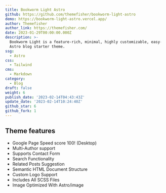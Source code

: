 ```yaml
---
title: Bookworm Light Astro
github: https://github.com/themefisher/bookworm-light-astro
demo: https://bookworm-light-astro.vercel.app/
author: Themefisher
author_link: https://themefisher.com/
date: 2023-01-29T00:00:00.000Z
description: >-
  Bookworm Light is a feature-rich, minimal, highly customizable, easy-to-use
  Astro blog starter theme.
ssg:
  - Astro
css:
  - Tailwind
cms:
  - Markdown
category:
  - Blog
draft: false
weight: 6
publish_date: '2023-02-14T04:43:43Z'
update_date: '2023-02-14T10:24:40Z'
github_star: 6
github_fork: 1
---
```


## Theme features

- Google Page Speed score 100! (Desktop)
- Multi-Author support
- Supports Contact Form
- Search Functionality
- Related Posts Suggestion
- Semantic HTML Document Structure
- Custom Logo Support
- Includes All SCSS Files
- Image Optimized With Astro/image
